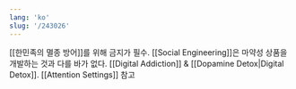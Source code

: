 ```yaml
---
lang: 'ko'
slug: '/243026'
---
```


[[한민족의 멸종 방어]]를 위해 금지가 필수. [[Social Engineering]]은 마약성 상품을 개발하는 것과 다를 바가 없다. [[Digital Addiction]] & [[Dopamine Detox|Digital Detox]]. [[Attention Settings]] 참고
